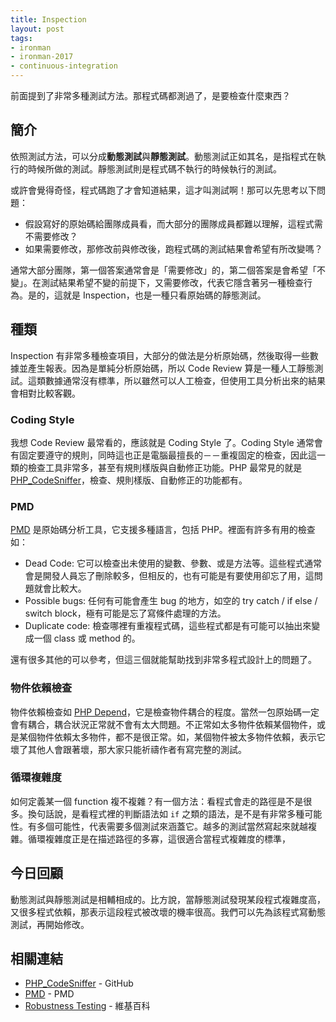 ```yaml
---
title: Inspection
layout: post
tags:
- ironman
- ironman-2017
- continuous-integration
---
```


前面提到了非常多種測試方法。那程式碼都測過了，是要檢查什麼東西？

## 簡介

依照測試方法，可以分成**動態測試**與**靜態測試**。動態測試正如其名，是指程式在執行的時候所做的測試。靜態測試則是程式碼不執行的時候執行的測試。

或許會覺得奇怪，程式碼跑了才會知道結果，這才叫測試啊！那可以先思考以下問題：

* 假設寫好的原始碼給團隊成員看，而大部分的團隊成員都難以理解，這程式需不需要修改？
* 如果需要修改，那修改前與修改後，跑程式碼的測試結果會希望有所改變嗎？

通常大部分團隊，第一個答案通常會是「需要修改」的，第二個答案是會希望「不變」。在測試結果希望不變的前提下，又需要修改，代表它隱含著另一種檢查行為。是的，這就是 Inspection，也是一種只看原始碼的靜態測試。

## 種類

Inspection 有非常多種檢查項目，大部分的做法是分析原始碼，然後取得一些數據並產生報表。因為是單純分析原始碼，所以 Code Review 算是一種人工靜態測試。這類數據通常沒有標準，所以雖然可以人工檢查，但使用工具分析出來的結果會相對比較客觀。

### Coding Style

我想 Code Review 最常看的，應該就是 Coding Style 了。Coding Style 通常會有固定要遵守的規則，同時這也正是電腦最擅長的－－重複固定的檢查，因此這一類的檢查工具非常多，甚至有規則樣版與自動修正功能。PHP 最常見的就是 [PHP_CodeSniffer][]，檢查、規則樣版、自動修正的功能都有。

### PMD

[PMD][] 是原始碼分析工具，它支援多種語言，包括 PHP。裡面有許多有用的檢查如：

* Dead Code: 它可以檢查出未使用的變數、參數、或是方法等。這些程式通常會是開發人員忘了刪除較多，但相反的，也有可能是有要使用卻忘了用，這問題就會比較大。
* Possible bugs: 任何有可能會產生 bug 的地方，如空的 try catch / if else / switch block，極有可能是忘了寫條件處理的方法。
* Duplicate code: 檢查哪裡有重複程式碼，這些程式都是有可能可以抽出來變成一個 class 或 method 的。

還有很多其他的可以參考，但這三個就能幫助找到非常多程式設計上的問題了。

### 物件依賴檢查

物件依賴檢查如 [PHP Depend][]，它是檢查物件耦合的程度。當然一包原始碼一定會有耦合，耦合狀況正常就不會有太大問題。不正常如太多物件依賴某個物件，或是某個物件依賴太多物件，都不是很正常。如，某個物件被太多物件依賴，表示它壞了其他人會跟著壞，那大家只能祈禱作者有寫完整的測試。

### 循環複雜度

如何定義某一個 function 複不複雜？有一個方法：看程式會走的路徑是不是很多。換句話說，是看程式裡的判斷語法如 `if` 之類的語法，是不是有非常多種可能性。有多個可能性，代表需要多個測試來涵蓋它。越多的測試當然寫起來就越複雜。循環複雜度正是在描述路徑的多寡，這很適合當程式複雜度的標準，

## 今日回顧

動態測試與靜態測試是相輔相成的。比方說，當靜態測試發現某段程式複雜度高，又很多程式依賴，那表示這段程式被改壞的機率很高。我們可以先為該程式寫動態測試，再開始修改。

## 相關連結

* [PHP_CodeSniffer][] - GitHub
* [PMD][] - PMD
* [Robustness Testing](https://en.wikipedia.org/wiki/Robustness_testing) - 維基百科

[PHP_CodeSniffer]: https://github.com/squizlabs/PHP_CodeSniffer
[PMD]: https://pmd.github.io/
[PHP Depend]: https://pdepend.org/
